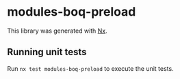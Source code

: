 # modules-boq-preload

This library was generated with [Nx](https://nx.dev).

## Running unit tests

Run `nx test modules-boq-preload` to execute the unit tests.
